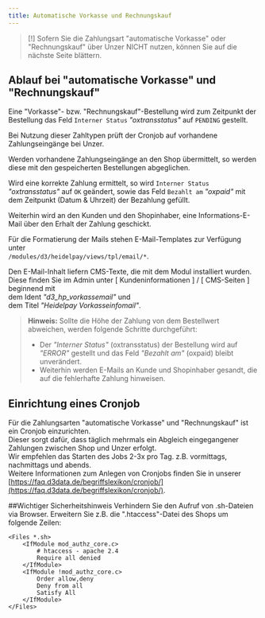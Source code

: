 ```yaml
---
title: Automatische Vorkasse und Rechnungskauf
---
```


> [!] Sofern Sie die Zahlungsart "automatische Vorkasse" oder "Rechnungskauf" über Unzer NICHT nutzen, können Sie auf die nächste Seite blättern.

## Ablauf bei "automatische Vorkasse" und "Rechnungskauf"
Eine "Vorkasse"- bzw. "Rechnungskauf"-Bestellung wird zum Zeitpunkt der Bestellung das Feld `Interner Status` _"oxtransstatus"_ auf `PENDING` gestellt.

Bei Nutzung dieser Zahltypen prüft der Cronjob auf vorhandene Zahlungseingänge bei Unzer.

Werden vorhandene Zahlungseingänge an den Shop übermittelt, so werden diese mit den gespeicherten Bestellungen abgeglichen.

Wird eine korrekte Zahlung ermittelt, so wird `Interner Status` _"oxtransstatus"_ auf `OK` geändert, sowie das Feld `Bezahlt am` _"oxpaid"_ mit dem Zeitpunkt (Datum & Uhrzeit) der Bezahlung gefüllt.

Weiterhin wird an den Kunden und den Shopinhaber, eine Informations-E-Mail über den Erhalt der Zahlung geschickt.

Für die Formatierung der Mails stehen E-Mail-Templates zur Verfügung unter<br> `/modules/d3/heidelpay/views/tpl/email/*`.

Den E-Mail-Inhalt liefern CMS-Texte, die mit dem Modul installiert wurden.<br>
Diese finden Sie im Admin unter [ Kundeninformationen ] / [ CMS-Seiten ] beginnend mit <br>
dem Ident _"d3_hp_vorkassemail"_ und <br>
dem Titel _"Heidelpay Vorkasseinfomail"_.
<br>
> **Hinweis:**
> Sollte die Höhe der Zahlung von dem Bestellwert abweichen, werden folgende Schritte durchgeführt:
> -  Der _"Interner Status"_ (oxtransstatus) der Bestellung wird auf _"ERROR"_ gestellt und das Feld _"Bezahlt am"_ (oxpaid) bleibt unverändert.
> -  Weiterhin werden E-Mails an Kunde und Shopinhaber gesandt, die auf die fehlerhafte Zahlung hinweisen.


## Einrichtung eines Cronjob
Für die Zahlungsarten "automatische Vorkasse" und "Rechnungskauf" ist ein Cronjob einzurichten.<br>
Dieser sorgt dafür, dass täglich mehrmals ein Abgleich eingegangener Zahlungen zwischen Shop und Unzer erfolgt.<br>
Wir empfehlen das Starten des Jobs 2-3x pro Tag. z.B. vormittags, nachmittags und abends.<br>
Weitere Informationen zum Anlegen von Cronjobs finden Sie in unserer [https://faq.d3data.de/begriffslexikon/cronjob/](https://faq.d3data.de/begriffslexikon/cronjob/).

##Wichtiger Sicherheitshinweis
 Verhindern Sie den Aufruf von .sh-Dateien via Browser.
 Erweitern Sie z.B. die ".htaccess"-Datei des Shops um folgende Zeilen:
```apacheconfig
<Files *.sh>
    <IfModule mod_authz_core.c>
        # htaccess - apache 2.4
        Require all denied
    </IfModule>
    <IfModule !mod_authz_core.c>
        Order allow,deny
        Deny from all
        Satisfy All
    </IfModule>
</Files>
```
